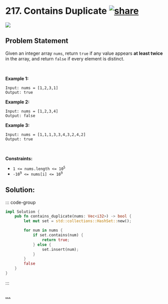 # 217. Contains Duplicate [![share]](https://leetcode.com/problems/contains-duplicate/)

![][easy]

## Problem Statement

<p>Given an integer array <code>nums</code>, return <code>true</code> if any value appears <strong>at least twice</strong> in the array, and return <code>false</code> if every element is distinct.</p>
<p> </p>
<p><strong class="example">Example 1:</strong></p>

```
Input: nums = [1,2,3,1]
Output: true
```

<p><strong class="example">Example 2:</strong></p>

```
Input: nums = [1,2,3,4]
Output: false
```

<p><strong class="example">Example 3:</strong></p>

```
Input: nums = [1,1,1,3,3,4,3,2,4,2]
Output: true
```

<p> </p>
<p><strong>Constraints:</strong></p>
<ul>
<li><code>1 &lt;= nums.length &lt;= 10<sup>5</sup></code></li>
<li><code>-10<sup>9</sup> &lt;= nums[i] &lt;= 10<sup>9</sup></code></li>
</ul>

## Solution:

::: code-group

```rs [Rust]
impl Solution {
    pub fn contains_duplicate(nums: Vec<i32>) -> bool {
        let mut set = std::collections::HashSet::new();

        for num in nums {
            if set.contains(num) {
                return true;
            } else {
                set.insert(num);
            }
        }
        false
    }
}

```

:::

### [_..._](#)

```

```

<!----------------------------------{ link }--------------------------------->

[share]: https://graph.org/file/3ea5234dda646b71c574a.png
[easy]: https://img.shields.io/badge/Difficulty-Easy-bright.svg
[medium]: https://img.shields.io/badge/Difficulty-Medium-yellow.svg
[hard]: https://img.shields.io/badge/Difficulty-Hard-red.svg
